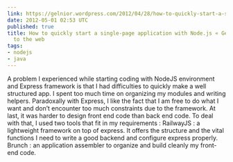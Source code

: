 ```yaml
---
link: https://gelnior.wordpress.com/2012/04/28/how-to-quickly-start-a-single-page-application-with-node-js/
date: 2012-05-01 02:53 UTC
published: true
title: How to quickly start a single-page application with Node.js « Gelblog, addicted
  to the web
tags:
- nodejs
- java
---
```


A problem I experienced while starting coding with NodeJS environment and Express framework is that I had difficulties to quickly make a well structured app. I spent too much time on organizing my modules and writing helpers. Paradoxally with Express, I like the fact that I am free to do what I want and don’t encounter too much constraints due to the framework. At last, it was harder to design front end code than back end code.
To deal with that, I used two tools that fit in my requirements :
RailwayJS : a lightweight framework on top of express. It offers the structure and the vital functions I need to write a good  backend and configure express properly.
Brunch : an application assembler to organize and build cleanly my front-end code.
